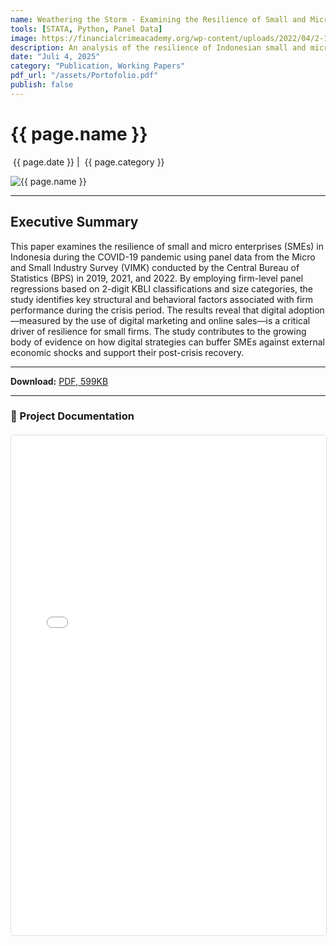 ```yaml
---
name: Weathering the Storm - Examining the Resilience of Small and Micro Firms in Indonesia During the COVID-19 Pandemic
tools: [STATA, Python, Panel Data]
image: https://financialcrimeacademy.org/wp-content/uploads/2022/04/2-102-1024x576.jpg
description: An analysis of the resilience of Indonesian small and micro firms during the COVID-19 pandemic using panel data.
date: "Juli 4, 2025"
category: "Publication, Working Papers"
pdf_url: "/assets/Portofolio.pdf"
publish: false
---
```


# {{ page.name }}

<p class="post-metadata text-muted">
  <span><i class="fas fa-calendar-alt"></i> &nbsp;{{ page.date }}</span>
  <span class="mx-2">|</span>
  <span><i class="fas fa-folder"></i> &nbsp;{{ page.category }}</span>
</p>

<img src="{{ page.image }}" alt="{{ page.name }}" class="img-fluid rounded mb-4">

---

## Executive Summary

This paper examines the resilience of small and micro enterprises (SMEs) in Indonesia during the COVID-19 pandemic using panel data from the Micro and Small Industry Survey (VIMK) conducted by the Central Bureau of Statistics (BPS) in 2019, 2021, and 2022. By employing firm-level panel regressions based on 2-digit KBLI classifications and size categories, the study identifies key structural and behavioral factors associated with firm performance during the crisis period. The results reveal that digital adoption—measured by the use of digital marketing and online sales—is a critical driver of resilience for small firms. The study contributes to the growing body of evidence on how digital strategies can buffer SMEs against external economic shocks and support their post-crisis recovery.

---

<p>
  <strong>Download:</strong> <a href="{{ page.pdf_url | relative_url }}" download>PDF, 599KB</a>
</p>

---

### 📄 Project Documentation

<div class="pdf-container" style="width: 100%; height: 800px; margin-top: 20px;">
    <iframe
        style="width: 100%; height: 100%; border: 1px solid #ddd; border-radius: 5px;"
        src="{{ page.pdf_url | relative_url }}"
        title="Pratinjau PDF: {{ page.name }}">
        <p>Your browser does not support PDF previews.</p>
    </iframe>
</div>
